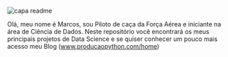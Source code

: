 ![capa readme](https://user-images.githubusercontent.com/68914568/144296701-9d7e5510-2f80-404d-b114-67933452649c.png)

Olá, meu nome é Marcos, sou Piloto de caça da Força Aérea e iniciante na área de Ciência de Dados. Neste repositório você encontrará os meus principais projetos de Data Science e se quiser conhecer um pouco mais acesso meu Blog (www.producaopython.com/home)

